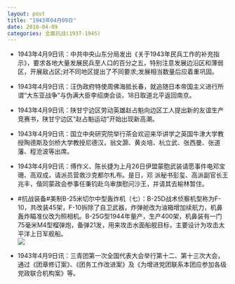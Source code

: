 ```yaml
---
layout: post
title: "1943年04月09日"
date: 2018-04-09
categories: 全面抗战(1937-1945)
---
```


<meta name="referrer" content="no-referrer" />

- 1943年4月9日讯：中共中央山东分局发出《关于1943年民兵工作的补充指示》，要求各地大量发展民兵至人口的百分之五，特别注意发展边沿区和薄弱区，开展敌占区;对不同地区提出了不同要求;发展相当数量后应着重巩固。 

- 1943年4月9日讯：汪伪政府特使周佛海抵长春，就追随日本帝国主义进行所谓“大东亚战争”与伪满大臣李绍庚会谈，18日取道北平返回南京。 

- 1943年4月9日讯：陕甘宁边区劳动英雄赵占魁向边区工人提出新的友谊生产竞赛书，陕甘宁边区“赵占魁运动”开始出现新高潮。 

- 1943年4月9日讯：国立中央研究院举行茶会欢迎来华讲学之英国牛津大学教授陶德斯及剑桥大学教授尼德汉，翁文灏、黄炎培、杭立武、张西曼、张道藩、程沧波等出席。 

- 1943年4月9日讯：傅作义、陈长捷为上月26日伊盟蒙胞武装请愿事件电邓宝珊、高双成，请派员营救沙克都尔札布。是日，邓 派秘书彭玺、高派副官长王兆丰，偕同蒙政会参事任秉钧赴乌审旗慰问沙王，并请其去榆林暂住。 

- #抗战装备#美制B-25米切尔中型轰炸机（七）：B-25D战术侦察机型称为F-10，共改装45架，F-10拆除了自卫武器，炸弹舱改为油箱增加续航力，机鼻轰炸瞄准仪改为照相机。B-25G型1944年量产，生产400架，机鼻装有一门75毫米M4型榴弹炮，备弹21发，用来攻击水面船舰目标，主要设计为攻击太平洋上日军舰船。 <br/><img src="https://wx2.sinaimg.cn/large/aca367d8ly1fq66b47g0jj20gy1l67ga.jpg" />

- 1943年4月9日讯：三青团第一次全国代表大会举行第十二、第十三次大会，通过《团章修订案》、《团务工作改进案》及《为增进党团联系本团应参加各级党政联合机构案》等。 

